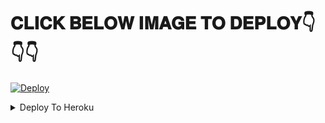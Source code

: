 # 𝐂𝐋𝐈𝐂𝐊 𝐁𝐄𝐋𝐎𝐖 𝐈𝐌𝐀𝐆𝐄 𝐓𝐎 𝐃𝐄𝐏𝐋𝐎𝐘👇👇👇

[![Deploy](https://telegra.ph/file/ed78a7880e7e77d54d3eb.jpg)](https://github.com/ATHIF-EFX/Swasika)

<details><summary>Deploy To Heroku</summary>
<p>
<br>
<a href="https://heroku.com/deploy?template=https://github.com/file-sharing-bot-nbs/Swasika">
  <img src="https://www.herokucdn.com/deploy/button.svg" alt="Deploy">
</a>
</p>
</details>
